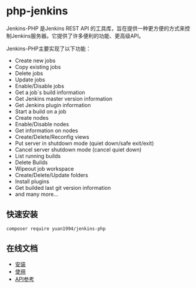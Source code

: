 # php-jenkins


Jenkins-PHP 是Jenkins REST API 的工具库，旨在提供一种更方便的方式来控制Jenkins服务器。它提供了许多便利的功能、更高级API。

Jenkins-PHP主要实现了以下功能：

- Create new jobs
- Copy existing jobs
- Delete jobs
- Update jobs
- Enable/Disable jobs
- Get a job`s build information
- Get Jenkins master version information
- Get Jenkins plugin information
- Start a build on a job
- Create nodes
- Enable/Disable nodes
- Get information on nodes
- Create/Delete/Reconfig views
- Put server in shutdown mode (quiet down/safe exit/exit)
- Cancel server shutdown mode (cancel quiet down)
- List running builds
- Delete Builds
- Wipeout job workspace
- Create/Delete/Update folders
- Install plugins
- Get builded last git version information
- and many more...


## 快速安装
```
composer require yuan1994/jenkins-php
```

## 在线文档

- [安装](./docs/guide/installing.md)
- [使用](./docs/guide/using.md)
- [API参考](./docs/guide/api-reference.md)
